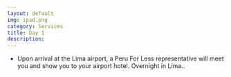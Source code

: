 ```yaml
---
layout: default
img: ipad.png
category: Services
title: Day 1
description:
---
```



* Upon arrival at the Lima airport, a Peru For Less representative will meet you and show you to your airport hotel. Overnight in Lima..&nbsp;